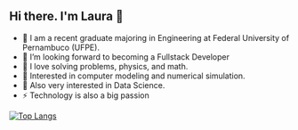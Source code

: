 ## Hi there. I'm Laura 👋

- 🔭 I am a recent graduate majoring in  Engineering at Federal University of Pernambuco (UFPE).
- 🌱 I’m looking forward to becoming a Fullstack Developer 
- 🤔 I love solving problems, physics, and math.
- 💬 Interested in computer modeling and numerical simulation.
- 👯 Also very interested in Data Science.
- ⚡ Technology is also a big passion



[![Top Langs](https://github-readme-stats.vercel.app/api/top-langs/?username=villanelle3&layout=compact)](https://github.com/anuraghazra/github-readme-stats)
